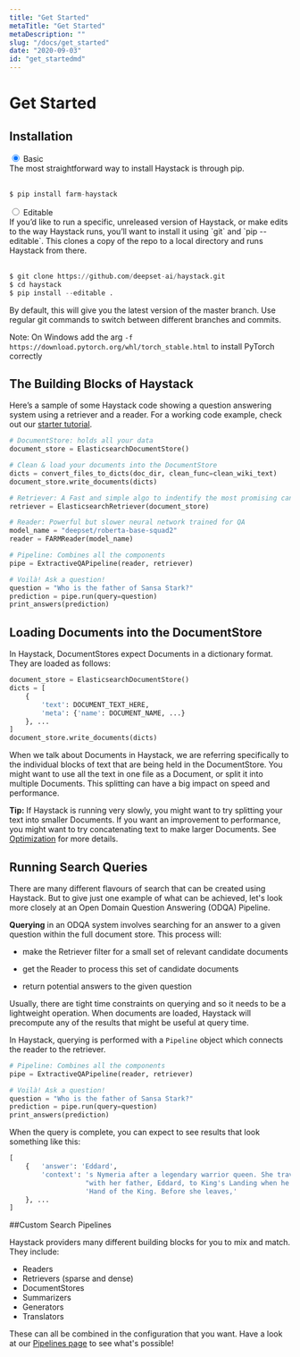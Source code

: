 ```yaml
---
title: "Get Started"
metaTitle: "Get Started"
metaDescription: ""
slug: "/docs/get_started"
date: "2020-09-03"
id: "get_startedmd"
---
```


# Get Started

## Installation

<div class="tabs tabsgetstarted">

<div class="tab">
<input type="radio" id="tab-1" name="tab-group-1" checked>
<label class="labelouter" for="tab-1">Basic</label>
<div class="tabcontent">
The most straightforward way to install Haystack is through pip.<br/><br/>

```python
$ pip install farm-haystack
```

</div> 
</div>

<div class="tab">
<input type="radio" id="tab-2" name="tab-group-1">
<label class="labelouter" for="tab-2">Editable</label>
<div class="tabcontent">
If you’d like to run a specific, unreleased version of Haystack, or make edits to the way Haystack runs,
you’ll want to install it using `git` and `pip --editable`.
This clones a copy of the repo to a local directory and runs Haystack from there. <br/><br/>

```python
$ git clone https://github.com/deepset-ai/haystack.git
$ cd haystack
$ pip install --editable .
```

By default, this will give you the latest version of the master branch. Use regular git commands to switch between different branches and commits.
</div> 
</div>

</div>

Note: On Windows add the arg `-f https://download.pytorch.org/whl/torch_stable.html` to install PyTorch correctly

## The Building Blocks of Haystack

Here’s a sample of some Haystack code showing a question answering system using a retriever and a reader.
For a working code example, check out our [starter tutorial](/docs/v0.9.0/tutorial1md).

```python
# DocumentStore: holds all your data
document_store = ElasticsearchDocumentStore()

# Clean & load your documents into the DocumentStore
dicts = convert_files_to_dicts(doc_dir, clean_func=clean_wiki_text)
document_store.write_documents(dicts)

# Retriever: A Fast and simple algo to indentify the most promising candidate documents
retriever = ElasticsearchRetriever(document_store)

# Reader: Powerful but slower neural network trained for QA
model_name = "deepset/roberta-base-squad2"
reader = FARMReader(model_name)

# Pipeline: Combines all the components
pipe = ExtractiveQAPipeline(reader, retriever)

# Voilà! Ask a question!
question = "Who is the father of Sansa Stark?"
prediction = pipe.run(query=question)
print_answers(prediction)
```

## Loading Documents into the DocumentStore

In Haystack, DocumentStores expect Documents in a dictionary format. They are loaded as follows:

```python
document_store = ElasticsearchDocumentStore()
dicts = [
    {
        'text': DOCUMENT_TEXT_HERE,
        'meta': {'name': DOCUMENT_NAME, ...}
    }, ...
]
document_store.write_documents(dicts)
```

When we talk about Documents in Haystack, we are referring specifically to the individual blocks of text that are being held in the DocumentStore.
You might want to use all the text in one file as a Document, or split it into multiple Documents.
This splitting can have a big impact on speed and performance.

<div class="recommendation">

**Tip:** If Haystack is running very slowly, you might want to try splitting your text into smaller Documents.
If you want an improvement to performance, you might want to try concatenating text to make larger Documents.
See [Optimization](/docs/v0.9.0/optimizationmd) for more details.


</div>

## Running Search Queries

There are many different flavours of search that can be created using Haystack.
But to give just one example of what can be achieved, let's look more closely at 
an Open Domain Question Answering (ODQA) Pipeline.


**Querying** in an ODQA system involves searching for an answer to a given question within the full document store.
This process will:


* make the Retriever filter for a small set of relevant candidate documents


* get the Reader to process this set of candidate documents


* return potential answers to the given question

Usually, there are tight time constraints on querying and so it needs to be a lightweight operation.
When documents are loaded, Haystack will precompute any of the results that might be useful at query time.

In Haystack, querying is performed with a `Pipeline` object which connects the reader to the retriever.

```python
# Pipeline: Combines all the components
pipe = ExtractiveQAPipeline(reader, retriever)

# Voilà! Ask a question!
question = "Who is the father of Sansa Stark?"
prediction = pipe.run(query=question)
print_answers(prediction)
```

When the query is complete, you can expect to see results that look something like this:

```python
[
    {   'answer': 'Eddard',
        'context': 's Nymeria after a legendary warrior queen. She travels '
                   "with her father, Eddard, to King's Landing when he is made "
                   'Hand of the King. Before she leaves,'
    }, ...
]
```

##Custom Search Pipelines

Haystack providers many different building blocks for you to mix and match.
They include:
- Readers
- Retrievers (sparse and dense)
- DocumentStores
- Summarizers
- Generators
- Translators

These can all be combined in the configuration that you want.
Have a look at our [Pipelines page](/docs/v0.9.0/pipelinesmd) to see what's possible!